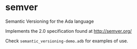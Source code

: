 # semver

Semantic Versioning for the Ada language

Implements the 2.0 specification found at http://semver.org/

Check `semantic_versioning-demo.adb` for examples of use.